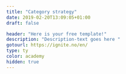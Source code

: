 ```yaml
---
title: "Category strategy"
date: 2019-02-20T13:09:05+01:00
draft: false

header: "Here is your free template!"
description: "Description-text goes here "
gotourl: https://ignite.no/en/
type: ty
color: academy
hidden: true
---
```

